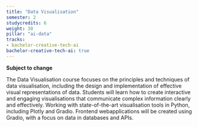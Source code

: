```yaml
---
title: "Data Visualisation"
semester: 2
studycredits: 6
weight: 30
pillar: "ai-data"
tracks:
- bachelor-creative-tech-ai
bachelor-creative-tech-ai: true
---
```

**Subject to change**

The Data Visualisation course focuses on the principles and techniques of data visualisation, including the design and implementation of effective visual representations of data.
Students will learn how to create interactive and engaging visualisations that communicate complex information clearly and effectively.
Working with state-of-the-art visualisation tools in Python, including Plotly and Gradio.
Frontend webapplications will be created using Gradio, with a focus on data in databases and APIs.